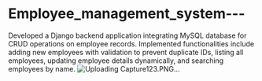 # Employee_management_system---
Developed a Django backend application integrating MySQL database for CRUD operations on employee records. Implemented functionalities include adding new employees with validation to prevent duplicate IDs, listing all employees, updating employee details dynamically, and searching employees by name. 
![Uploading Capture123.PNG…]()

